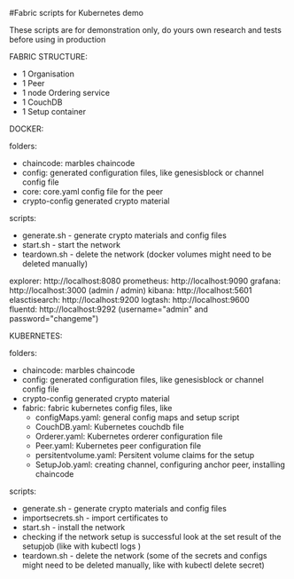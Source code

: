 #Fabric scripts for Kubernetes demo

These scripts are for demonstration only, do yours own research and tests before using in production

FABRIC STRUCTURE:
- 1 Organisation
- 1 Peer
- 1 node Ordering service
- 1 CouchDB
- 1 Setup container

DOCKER:

 folders:
 - chaincode: marbles chaincode
 - config: generated configuration files, like genesisblock or channel config file
 - core: core.yaml config file for the peer
 - crypto-config generated crypto material

 scripts:
 - generate.sh - generate crypto materials and config files
 - start.sh - start the network
 - teardown.sh - delete the network (docker volumes might need to be deleted manually)

explorer: http://localhost:8080
prometheus: http://localhost:9090
grafana: http://localhost:3000 (admin / admin)
kibana: http://localhost:5601
elasctisearch: http://localhost:9200
logtash: http://localhost:9600  
fluentd: http://localhost:9292 (username="admin" and password="changeme")

KUBERNETES: 

 folders:
 - chaincode: marbles chaincode
 - config: generated configuration files, like genesisblock or channel config file
 - crypto-config generated crypto material
 - fabric: fabric kubernetes config files, like
   - configMaps.yaml: general config maps and setup script
   - CouchDB.yaml: Kubernetes couchdb file
   - Orderer.yaml: Kubernetes orderer configuration file
   - Peer.yaml: Kubernetes peer configuration file
   - persitentvolume.yaml: Persitent volume claims for the setup
   - SetupJob.yaml: creating channel, configuring anchor peer, installing chaincode

 scripts:
 - generate.sh - generate crypto materials and config files
 - importsecrets.sh - import certificates to
 - start.sh - install the network
 - checking if the network setup is successful look at the set result of the setupjob  (like with kubectl logs <job-pod-name>)
 - teardown.sh - delete the network (some of the secrets and configs might need to be  deleted manually, like with kubectl delete secret)
